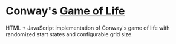 # Conway's [Game of Life](https://en.wikipedia.org/wiki/Conway%27s_Game_of_Life)

HTML + JavaScript implementation of Conway's game of life with randomized start states and configurable grid size.
